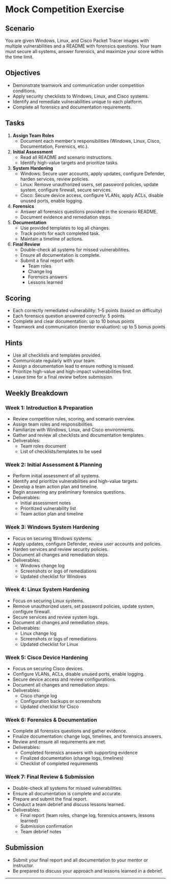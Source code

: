# Mock Competition Exercise

## Scenario

You are given Windows, Linux, and Cisco Packet Tracer images with multiple vulnerabilities and a README with forensics questions. Your team must secure all systems, answer forensics, and maximize your score within the time limit.

## Objectives

- Demonstrate teamwork and communication under competition conditions.
- Apply security checklists to Windows, Linux, and Cisco systems.
- Identify and remediate vulnerabilities unique to each platform.
- Complete all forensics and documentation requirements.

## Tasks

1. **Assign Team Roles**
   - Document each member's responsibilities (Windows, Linux, Cisco, Documentation, Forensics, etc.).
2. **Initial Assessment**
   - Read all README and scenario instructions.
   - Identify high-value targets and prioritize tasks.
3. **System Hardening**
   - Windows: Secure user accounts, apply updates, configure Defender, harden services, review policies.
   - Linux: Remove unauthorized users, set password policies, update system, configure firewall, secure services.
   - Cisco: Secure device access, configure VLANs, apply ACLs, disable unused ports, enable logging.
4. **Forensics**
   - Answer all forensics questions provided in the scenario README.
   - Document evidence and remediation steps.
5. **Documentation**
   - Use provided templates to log all changes.
   - Track points for each completed task.
   - Maintain a timeline of actions.
6. **Final Review**
   - Double-check all systems for missed vulnerabilities.
   - Ensure all documentation is complete.
   - Submit a final report with:
     - Team roles
     - Change log
     - Forensics answers
     - Lessons learned

## Scoring

- Each correctly remediated vulnerability: 1–5 points (based on difficulty)
- Each forensics question answered correctly: 5 points
- Complete and clear documentation: up to 10 bonus points
- Teamwork and communication (mentor evaluation): up to 5 bonus points

## Hints

- Use all checklists and templates provided.
- Communicate regularly with your team.
- Assign a documentation lead to ensure nothing is missed.
- Prioritize high-value and high-impact vulnerabilities first.
- Leave time for a final review before submission.

## Weekly Breakdown

### Week 1: Introduction & Preparation
- Review competition rules, scoring, and scenario overview.
- Assign team roles and responsibilities.
- Familiarize with Windows, Linux, and Cisco environments.
- Gather and review all checklists and documentation templates.
- Deliverables:
  - Team roles document
  - List of checklists/templates to be used

### Week 2: Initial Assessment & Planning
- Perform initial assessment of all systems.
- Identify and prioritize vulnerabilities and high-value targets.
- Develop a team action plan and timeline.
- Begin answering any preliminary forensics questions.
- Deliverables:
  - Initial assessment notes
  - Prioritized vulnerability list
  - Team action plan and timeline

### Week 3: Windows System Hardening
- Focus on securing Windows systems.
- Apply updates, configure Defender, review user accounts and policies.
- Harden services and review security policies.
- Document all changes and remediation steps.
- Deliverables:
  - Windows change log
  - Screenshots or logs of remediations
  - Updated checklist for Windows

### Week 4: Linux System Hardening
- Focus on securing Linux systems.
- Remove unauthorized users, set password policies, update system, configure firewall.
- Secure services and review system logs.
- Document all changes and remediation steps.
- Deliverables:
  - Linux change log
  - Screenshots or logs of remediations
  - Updated checklist for Linux

### Week 5: Cisco Device Hardening
- Focus on securing Cisco devices.
- Configure VLANs, ACLs, disable unused ports, enable logging.
- Secure device access and review configurations.
- Document all changes and remediation steps.
- Deliverables:
  - Cisco change log
  - Configuration backups or screenshots
  - Updated checklist for Cisco

### Week 6: Forensics & Documentation
- Complete all forensics questions and gather evidence.
- Finalize documentation: change logs, timelines, and forensics answers.
- Review and ensure all requirements are met.
- Deliverables:
  - Completed forensics answers with supporting evidence
  - Finalized documentation (change logs, timelines)
  - Checklist of completed requirements

### Week 7: Final Review & Submission
- Double-check all systems for missed vulnerabilities.
- Ensure all documentation is complete and accurate.
- Prepare and submit the final report.
- Conduct a team debrief and discuss lessons learned.
- Deliverables:
  - Final report (team roles, change log, forensics answers, lessons learned)
  - Submission confirmation
  - Team debrief notes

## Submission

- Submit your final report and all documentation to your mentor or instructor.
- Be prepared to discuss your approach and lessons learned in a debrief.

---
